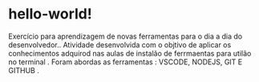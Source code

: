 # hello-world!
Exercício para aprendizagem de novas ferramentas para o dia a dia do desenvolvedor..
Atividade desenvolvida com o objtivo de aplicar os conhecimentos adquirod nas aulas de instalão de ferrmaentas para utilão no terminal .
Foram abordas as ferramentas : VSCODE, NODEJS, GIT E GITHUB .
